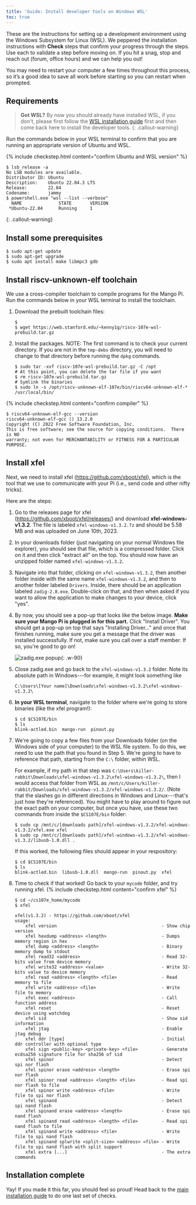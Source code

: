 ```yaml
---
title: 'Guide: Install developer tools on Windows WSL'
toc: true
---
```


<script>
$().ready(function() {
    var elems = document.getElementsByClassName('language-console');
    for (const elem of elems) elem.className += ' console-ubuntu';
});
</script>

These are the instructions for setting up a development environment using the Windows Subsystem for Linux (WSL). We peppered the installation instructions with <i class="fa fa-check-square-o fa-lg"></i> __Check__ steps that confirm your progress through the steps. Use each to validate a step before moving on.  If you hit a snag, stop and reach out (forum, office hours) and we can help you out!

You may need to restart your computer a few times throughout this process, so it’s a good idea to save all work before starting so you can restart when prompted.

## Requirements
> __Got WSL?__ By now you should already have installed WSL, if you don't, please first follow the [WSL installation guide](../wsl-setup) first and then come back here to install the developer tools.
{: .callout-warning}

Run the commands below in your WSL terminal to confirm that you are running an appropriate version of Ubuntu and WSL.

{% include checkstep.html content="confirm Ubuntu and WSL version" %}
```console
$ lsb_release -a
No LSB modules are available.
Distributor ID: Ubuntu
Description:    Ubuntu 22.04.3 LTS
Release:        22.04
Codename:       jammy
$ powershell.exe "wsl --list --verbose"
  NAME              STATE       VERSION
 *Ubuntu-22.04      Running     1
```

{: .callout-warning}
## Install some prerequisites
```console
$ sudo apt-get update
$ sudo apt-get upgrade
$ sudo apt install make libmpc3 gdb
````
## Install riscv-unknown-elf toolchain

We use a cross-compiler toolchain to compile programs for the Mango Pi. Run the commands below in your WSL terminal to install the toolchain.

1. Download the prebuilt toolchain files:
    ```console
    $
    $ wget https://web.stanford.edu/~kenny1g/riscv-107e-wsl-prebuild.tar.gz
    ```

2. Install the packages.
NOTE: The first command is to check your current directory. If you are not in the `tmp-debs` directory, you will need to change to that directory before running the `dpkg` commands.

   ```console
   $ sudo tar -xvf riscv-107e-wsl-prebuild.tar.gz -C /opt
   # At this point, you can delete the tar file if you want
   $ rm riscv-107e-wsl-prebuild.tar.gz
   # Symlink the binaries
   $ sudo ln -s /opt/riscv-unknown-elf-107e/bin/riscv64-unknown-elf-* /usr/local/bin/
   ```

{% include checkstep.html content="confirm compiler" %}
```console
$ riscv64-unknown-elf-gcc --version
riscv64-unknown-elf-gcc () 13.2.0
Copyright (C) 2022 Free Software Foundation, Inc.
This is free software; see the source for copying conditions.  There is NO
warranty; not even for MERCHANTABILITY or FITNESS FOR A PARTICULAR PURPOSE.
```
## Install xfel

Next, we need to install xfel (<https://github.com/xboot/xfel>), which is the tool that we use to communicate with your Pi (i.e., send code and other nifty tricks).

Here are the steps:

1. Go to the releases page for xfel (<https://github.com/xboot/xfel/releases/>) and download **xfel-windows-v1.3.2**. The file is labeled `xfel-windows-v1.3.2.7z` and should be 5.58 MB and was uploaded on June 10th, 2023.

2. In your downloads folder (just navigating on your normal Windows file explorer), you should see that file, which is a compressed folder. Click on it and then click "extract all" on the top. You should now have an unzipped folder named `xfel-windows-v1.3.2`.

3. Navigate into that folder, clicking on `xfel-windows-v1.3.2`, then another folder inside with the same name `xfel-windows-v1.3.2`, and then to another folder labeled `Drivers`. Inside, there should be an application labeled `zadig-2.8.exe`. Double-click on that, and then when asked if you want to allow the application to make changes to your device, click "yes".

4. By now, you should see a pop-up that looks like the below image. **Make sure your Mango Pi is plugged in for this part.** Click "Install Driver". You should get a pop-up on top that says "Installing Driver..." and once that finishes running, make sure you get a message that the driver was installed successfully. If not, make sure you call over a staff member. If so, you're good to go on!

    ![zadig.exe popup](../images/zadig.png){: .w-90}

5. Close zadig.exe and go back to the `xfel-windows-v1.3.2` folder. Note its absolute path in Windows---for example, it might look something like
    ```
    C:\Users\[Your name]\Downloads\xfel-windows-v1.3.2\xfel-windows-v1.3.2\
    ```
6.  **In your WSL terminal**, navigate to the folder where we're going to store binaries (like the xfel program!):
    ```console
    $ cd $CS107E/bin
    $ ls
    blink-actled.bin  mango-run  pinout.py
    ```

7. We're going to copy a few files from your Downloads folder (on the Windows side of your computer) to the WSL file system. To do this, we need to use the path that you found in Step 5. We're going to have to reference that path, starting from the `C:\` folder, within WSL.

    For example, if my path in that step was `C:\Users\killer-rabbit\Downloads\xfel-windows-v1.3.2\xfel-windows-v1.3.2\`, then I would access that folder from WSL as `/mnt/c/Users/killer-rabbit/Downloads/xfel-windows-v1.3.2/xfel-windows-v1.3.2/`. (Note that the slashes go in different directions in Windows and Linux---that's just how they're referenced). You might have to play around to figure out the exact path on your computer, but once you have, use these two commands from inside the `$CS107E/bin` folder:

    ```console
    $ sudo cp /mnt/c/[downloads path]/xfel-windows-v1.3.2/xfel-windows-v1.3.2/xfel.exe xfel
    $ sudo cp /mnt/c/[downloads path]/xfel-windows-v1.3.2/xfel-windows-v1.3.2/libusb-1.0.dll .
    ```

    If this worked, the following files should appear in your respository:
    ```console
    $ cd $CS107E/bin
    $ ls
    blink-actled.bin  libusb-1.0.dll  mango-run  pinout.py  xfel
    ```

8. Time to check if that worked! Go back to your `mycode` folder, and try running xfel. {% include checkstep.html content="confirm xfel" %}

    ```console
    $ cd ~/cs107e_home/mycode
    $ xfel

    xfel(v1.3.2) - https://github.com/xboot/xfel
    usage:
        xfel version                                        - Show chip version
        xfel hexdump <address> <length>                     - Dumps memory region in hex
        xfel dump <address> <length>                        - Binary memory dump to stdout
        xfel read32 <address>                               - Read 32-bits value from device memory
        xfel write32 <address> <value>                      - Write 32-bits value to device memory
        xfel read <address> <length> <file>                 - Read memory to file
        xfel write <address> <file>                         - Write file to memory
        xfel exec <address>                                 - Call function address
        xfel reset                                          - Reset device using watchdog
        xfel sid                                            - Show sid information
        xfel jtag                                           - Enable jtag debug
        xfel ddr [type]                                     - Initial ddr controller with optional type
        xfel sign <public-key> <private-key> <file>         - Generate ecdsa256 signature file for sha256 of sid
        xfel spinor                                         - Detect spi nor flash
        xfel spinor erase <address> <length>                - Erase spi nor flash
        xfel spinor read <address> <length> <file>          - Read spi nor flash to file
        xfel spinor write <address> <file>                  - Write file to spi nor flash
        xfel spinand                                        - Detect spi nand flash
        xfel spinand erase <address> <length>               - Erase spi nand flash
        xfel spinand read <address> <length> <file>         - Read spi nand flash to file
        xfel spinand write <address> <file>                 - Write file to spi nand flash
        xfel spinand splwrite <split-size> <address> <file> - Write file to spi nand flash with split support
        xfel extra [...]                                    - The extra commands
    ```

## Installation complete

Yay! If you made it this far, you should feel so proud! Head back to the [main installation guide](../devtools) to do one last set of checks.
